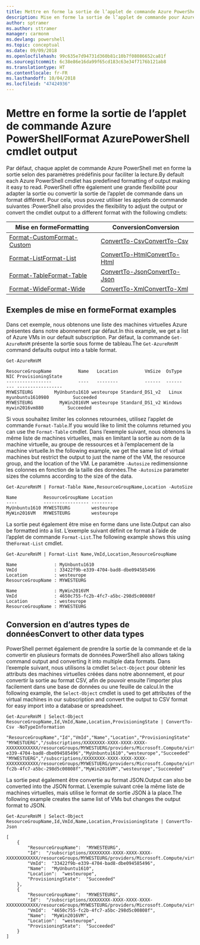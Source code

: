 ```yaml
---
title: Mettre en forme la sortie de l’applet de commande Azure PowerShell
description: Mise en forme la sortie de l’applet de commande pour Azure PowerShell.
author: sptramer
ms.author: sttramer
manager: carmonm
ms.devlang: powershell
ms.topic: conceptual
ms.date: 09/09/2018
ms.openlocfilehash: 99c635e7d94731d360b81c10b7f08086652ca81f
ms.sourcegitcommit: 6c38e86e16da99f65cd183c63e34f7176b121ab8
ms.translationtype: HT
ms.contentlocale: fr-FR
ms.lasthandoff: 10/04/2018
ms.locfileid: "47424936"
---
```

# <a name="format-azurepowershell-cmdlet-output"></a><span data-ttu-id="1f18c-103">Mettre en forme la sortie de l’applet de commande Azure PowerShell</span><span class="sxs-lookup"><span data-stu-id="1f18c-103">Format AzurePowerShell cmdlet output</span></span>

<span data-ttu-id="1f18c-104">Par défaut, chaque applet de commande Azure PowerShell met en forme la sortie selon des paramètres prédéfinis pour faciliter la lecture.</span><span class="sxs-lookup"><span data-stu-id="1f18c-104">By default each Azure PowerShell cmdlet has predefined formatting of output making it easy to read.</span></span>  <span data-ttu-id="1f18c-105">PowerShell offre également une grande flexibilité pour adapter la sortie ou convertir la sortie de l’applet de commande dans un format différent. Pour cela, vous pouvez utiliser les applets de commande suivantes :</span><span class="sxs-lookup"><span data-stu-id="1f18c-105">PowerShell also provides the flexibility to adjust the output or convert the cmdlet output to a different format with the following cmdlets:</span></span>

| <span data-ttu-id="1f18c-106">Mise en forme</span><span class="sxs-lookup"><span data-stu-id="1f18c-106">Formatting</span></span>      | <span data-ttu-id="1f18c-107">Conversion</span><span class="sxs-lookup"><span data-stu-id="1f18c-107">Conversion</span></span>       |
|-----------------|------------------|
| [<span data-ttu-id="1f18c-108">Format-Custom</span><span class="sxs-lookup"><span data-stu-id="1f18c-108">Format-Custom</span></span>](/powershell/module/microsoft.powershell.utility/format-custom) | [<span data-ttu-id="1f18c-109">ConvertTo-Csv</span><span class="sxs-lookup"><span data-stu-id="1f18c-109">ConvertTo-Csv</span></span>](/powershell/module/microsoft.powershell.utility/convertto-csv)  |
| [<span data-ttu-id="1f18c-110">Format-List</span><span class="sxs-lookup"><span data-stu-id="1f18c-110">Format-List</span></span>](/powershell/module/microsoft.powershell.utility/format-list)   | [<span data-ttu-id="1f18c-111">ConvertTo-Html</span><span class="sxs-lookup"><span data-stu-id="1f18c-111">ConvertTo-Html</span></span>](/powershell/module/microsoft.powershell.utility/convertto-html) |
| [<span data-ttu-id="1f18c-112">Format-Table</span><span class="sxs-lookup"><span data-stu-id="1f18c-112">Format-Table</span></span>](/powershell/module/microsoft.powershell.utility/format-table)  | [<span data-ttu-id="1f18c-113">ConvertTo-Json</span><span class="sxs-lookup"><span data-stu-id="1f18c-113">ConvertTo-Json</span></span>](/powershell/module/microsoft.powershell.utility/convertto-json) |
| [<span data-ttu-id="1f18c-114">Format-Wide</span><span class="sxs-lookup"><span data-stu-id="1f18c-114">Format-Wide</span></span>](/powershell/module/microsoft.powershell.utility/format-wide)   | [<span data-ttu-id="1f18c-115">ConvertTo-Xml</span><span class="sxs-lookup"><span data-stu-id="1f18c-115">ConvertTo-Xml</span></span>](/powershell/module/microsoft.powershell.utility/convertto-xml)  |

## <a name="format-examples"></a><span data-ttu-id="1f18c-116">Exemples de mise en forme</span><span class="sxs-lookup"><span data-stu-id="1f18c-116">Format examples</span></span>

<span data-ttu-id="1f18c-117">Dans cet exemple, nous obtenons une liste des machines virtuelles Azure présentes dans notre abonnement par défaut.</span><span class="sxs-lookup"><span data-stu-id="1f18c-117">In this example, we get a list of Azure VMs in our default subscription.</span></span>  <span data-ttu-id="1f18c-118">Par défaut, la commande `Get-AzureRmVM` présente la sortie sous forme de tableau.</span><span class="sxs-lookup"><span data-stu-id="1f18c-118">The `Get-AzureRmVM` command defaults output into a table format.</span></span>

```azurepowershell-interactive
Get-AzureRmVM
```

```output
ResourceGroupName          Name   Location          VmSize  OsType              NIC ProvisioningState
-----------------          ----   --------          ------  ------              --- -----------------
MYWESTEURG        MyUnbuntu1610 westeurope Standard_DS1_v2   Linux myunbuntu1610980         Succeeded
MYWESTEURG          MyWin2016VM westeurope Standard_DS1_v2 Windows   mywin2016vm880         Succeeded
```

<span data-ttu-id="1f18c-119">Si vous souhaitez limiter les colonnes retournées, utilisez l’applet de commande `Format-Table`.</span><span class="sxs-lookup"><span data-stu-id="1f18c-119">If you would like to limit the columns returned you can use the `Format-Table` cmdlet.</span></span> <span data-ttu-id="1f18c-120">Dans l’exemple suivant, nous obtenons la même liste de machines virtuelles, mais en limitant la sortie au nom de la machine virtuelle, au groupe de ressources et à l’emplacement de la machine virtuelle.</span><span class="sxs-lookup"><span data-stu-id="1f18c-120">In the following example, we get the same list of virtual machines but restrict the output to just the name of the VM, the resource group, and the location of the VM.</span></span>  <span data-ttu-id="1f18c-121">Le paramètre `-Autosize` redimensionne les colonnes en fonction de la taille des données.</span><span class="sxs-lookup"><span data-stu-id="1f18c-121">The `-Autosize` parameter sizes the columns according to the size of the data.</span></span>

```azurepowershell-interactive
Get-AzureRmVM | Format-Table Name,ResourceGroupName,Location -AutoSize
```

```output
Name          ResourceGroupName Location
----          ----------------- --------
MyUnbuntu1610 MYWESTEURG        westeurope
MyWin2016VM   MYWESTEURG        westeurope
```

<span data-ttu-id="1f18c-122">La sortie peut également être mise en forme dans une liste.</span><span class="sxs-lookup"><span data-stu-id="1f18c-122">Output can also be formatted into a list.</span></span> <span data-ttu-id="1f18c-123">L’exemple suivant définit ce format à l’aide de l’applet de commande `Format-List`.</span><span class="sxs-lookup"><span data-stu-id="1f18c-123">The following example shows this using the`Format-List` cmdlet.</span></span>

```azurepowershell-interactive
Get-AzureRmVM | Format-List Name,VmId,Location,ResourceGroupName
```

```output
Name              : MyUnbuntu1610
VmId              : 33422f9b-e339-4704-bad8-dbe094585496
Location          : westeurope
ResourceGroupName : MYWESTEURG

Name              : MyWin2016VM
VmId              : 4650c755-fc2b-4fc7-a5bc-298d5c00808f
Location          : westeurope
ResourceGroupName : MYWESTEURG
```

## <a name="convert-to-other-data-types"></a><span data-ttu-id="1f18c-124">Conversion en d’autres types de données</span><span class="sxs-lookup"><span data-stu-id="1f18c-124">Convert to other data types</span></span>

<span data-ttu-id="1f18c-125">PowerShell permet également de prendre la sortie de la commande et de la convertir en plusieurs formats de données.</span><span class="sxs-lookup"><span data-stu-id="1f18c-125">PowerShell also allows taking command output and converting it into multiple data formats.</span></span> <span data-ttu-id="1f18c-126">Dans l’exemple suivant, nous utilisons la cmdlet `Select-Object` pour obtenir les attributs des machines virtuelles créées dans notre abonnement, et pour convertir la sortie au format CSV, afin de pouvoir ensuite l’importer plus facilement dans une base de données ou une feuille de calcul.</span><span class="sxs-lookup"><span data-stu-id="1f18c-126">In the following example, the `Select-Object` cmdlet is used to get attributes of the virtual machines in our subscription and convert the output to CSV format for easy import into a database or spreadsheet.</span></span>

```azurepowershell-interactive
Get-AzureRmVM | Select-Object ResourceGroupName,Id,VmId,Name,Location,ProvisioningState | ConvertTo-Csv -NoTypeInformation
```

```output
"ResourceGroupName","Id","VmId","Name","Location","ProvisioningState"
"MYWESTUERG","/subscriptions/XXXXXXXX-XXXX-XXXX-XXXX-XXXXXXXXXXXX/resourceGroups/MYWESTUERG/providers/Microsoft.Compute/virtualMachines/MyUnbuntu1610","33422f9b-e339-4704-bad8-dbe094585496","MyUnbuntu1610","westeurope","Succeeded"
"MYWESTUERG","/subscriptions/XXXXXXXX-XXXX-XXXX-XXXX-XXXXXXXXXXXX/resourceGroups/MYWESTUERG/providers/Microsoft.Compute/virtualMachines/MyWin2016VM","4650c755-fc2b-4fc7-a5bc-298d5c00808f","MyWin2016VM","westeurope","Succeeded"
```

<span data-ttu-id="1f18c-127">La sortie peut également être convertie au format JSON.</span><span class="sxs-lookup"><span data-stu-id="1f18c-127">Output can also be converted into the JSON format.</span></span>  <span data-ttu-id="1f18c-128">L’exemple suivant crée la même liste de machines virtuelles, mais utilise le format de sortie JSON à la place.</span><span class="sxs-lookup"><span data-stu-id="1f18c-128">The following example creates the same list of VMs but changes the output format to JSON.</span></span>

```azurepowershell-interactive
Get-AzureRmVM | Select-Object ResourceGroupName,Id,VmId,Name,Location,ProvisioningState | ConvertTo-Json
```

```output
[
    {
        "ResourceGroupName":  "MYWESTEURG",
        "Id":  "/subscriptions/XXXXXXXX-XXXX-XXXX-XXXX-XXXXXXXXXXXX/resourceGroups/MYWESTEURG/providers/Microsoft.Compute/virtualMachines/MyUnbuntu1610",
        "VmId":  "33422f9b-e339-4704-bad8-dbe094585496",
        "Name":  "MyUnbuntu1610",
        "Location":  "westeurope",
        "ProvisioningState":  "Succeeded"
    },
    {
        "ResourceGroupName":  "MYWESTEURG",
        "Id":  "/subscriptions/XXXXXXXX-XXXX-XXXX-XXXX-XXXXXXXXXXXX/resourceGroups/MYWESTEURG/providers/Microsoft.Compute/virtualMachines/MyWin2016VM",
        "VmId":  "4650c755-fc2b-4fc7-a5bc-298d5c00808f",
        "Name":  "MyWin2016VM",
        "Location":  "westeurope",
        "ProvisioningState":  "Succeeded"
    }
]
```
